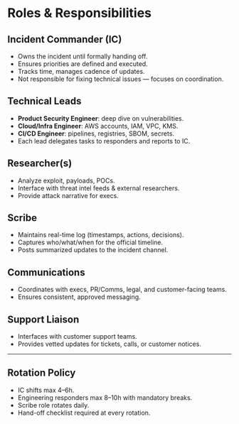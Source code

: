 # Roles & Responsibilities

## Incident Commander (IC)
- Owns the incident until formally handing off.
- Ensures priorities are defined and executed.
- Tracks time, manages cadence of updates.
- Not responsible for fixing technical issues — focuses on coordination.

## Technical Leads
- **Product Security Engineer**: deep dive on vulnerabilities.
- **Cloud/Infra Engineer**: AWS accounts, IAM, VPC, KMS.
- **CI/CD Engineer**: pipelines, registries, SBOM, secrets.
- Each lead delegates tasks to responders and reports to IC.

## Researcher(s)
- Analyze exploit, payloads, POCs.
- Interface with threat intel feeds & external researchers.
- Provide attack narrative for execs.

## Scribe
- Maintains real-time log (timestamps, actions, decisions).
- Captures who/what/when for the official timeline.
- Posts summarized updates to the incident channel.

## Communications
- Coordinates with execs, PR/Comms, legal, and customer-facing teams.
- Ensures consistent, approved messaging.

## Support Liaison
- Interfaces with customer support teams.
- Provides vetted updates for tickets, calls, or customer notices.

---

## Rotation Policy
- IC shifts max 4–6h.
- Engineering responders max 8–10h with mandatory breaks.
- Scribe role rotates daily.
- Hand-off checklist required at every rotation.
